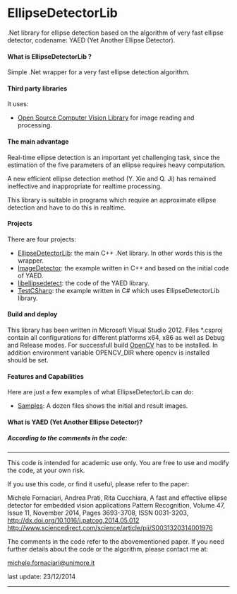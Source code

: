 # EllipseDetectorLib
.Net library for ellipse detection based on the algorithm of very fast ellipse detector, codename: YAED (Yet Another Ellipse Detector).

#### What is EllipseDetectorLib ?
Simple .Net wrapper for a very fast ellipse detection algorithm.

#### Third party libraries

It uses:
* [Open Source Computer Vision Library](https://github.com/opencv/opencv) for image reading and processing.

#### The main advantage

Real-time ellipse detection is an important yet challenging task, since the estimation of the five parameters of an ellipse requires heavy computation.

A new efficient ellipse detection method (Y. Xie and Q. Ji) has remained ineffective and inappropriate for realtime processing.

This library is suitable in programs which require an approximate ellipse detection and have to do this in realtime. 

#### Projects
There are four projects:
* [EllipseDetectorLib](EllipseDetectorLib/): the main C++ .Net library. In other words this is the wrapper.
* [ImageDetector](ImageDetector/): the example written in C++ and based on the initial code of YAED.
* [libellipsedetect](libellipsedetect/): the code of the YAED library.
* [TestCSharp](TestCSharp/): the example written in C# which uses EllipseDetectorLib library.

#### Build and deploy
This library has been written in Microsoft Visual Studio 2012. Files *.csproj contain all configurations for different platforms x64, x86 as well as Debug and Release modes.
For successfull build [OpenCV](https://github.com/opencv/opencv) has to be installed. In addition environment variable OPENCV_DIR where opencv is installed should be set.

#### Features and Capabilities
Here are just a few examples of what EllipseDetectorLib can do:
* [Samples](test-data/): A dozen files shows the initial and result images.

#### What is YAED (Yet Another Ellipse Detector)?

##### According to the comments in the code:
--------------------------------------------------------------
This code is intended for academic use only.
You are free to use and modify the code, at your own risk.

If you use this code, or find it useful, please refer to the paper:

Michele Fornaciari, Andrea Prati, Rita Cucchiara,
A fast and effective ellipse detector for embedded vision applications
Pattern Recognition, Volume 47, Issue 11, November 2014, Pages 3693-3708, ISSN 0031-3203,
http://dx.doi.org/10.1016/j.patcog.2014.05.012
http://www.sciencedirect.com/science/article/pii/S0031320314001976


The comments in the code refer to the abovementioned paper.
If you need further details about the code or the algorithm, please contact me at:

michele.fornaciari@unimore.it

last update: 23/12/2014

--------------------------------------------------------------